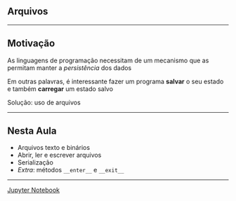 ## Arquivos
---

## Motivação
As linguagens de programação necessitam de um mecanismo
que as permitam manter a _persistência_ dos dados

Em outras palavras, é interessante fazer um programa
  __salvar__ o seu estado e também __carregar__ um estado salvo

Solução: uso de arquivos

---
## Nesta Aula
- Arquivos texto e binários
- Abrir, ler e escrever arquivos
- Serialização 
- _Extra_: métodos `__enter__` e `__exit__`

---
[Jupyter Notebook](arquivos.ipynb)

